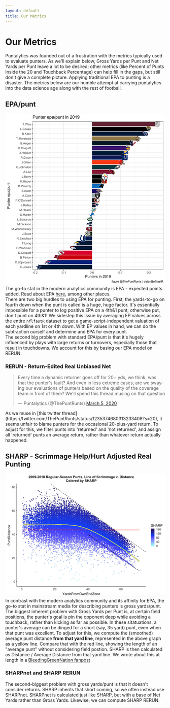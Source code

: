 ```yaml
---
layout: default
title: Our Metrics
---
```


# Our Metrics
Puntalytics was founded out of a frustration with the metrics typically used to evaluate punters.  As we'll explain below, Gross Yards per Punt and Net Yards per Punt leave a lot to be desired; other metrics (like Percent of Punts Inside the 20 and Touchback Percentage) can help fill in the gaps, but still don't give a complete picture. Applying traditional EPA to punting is a disaster. The metrics below are our humble attempt at carrying puntalytics into the data science age along with the rest of football.
## EPA/punt
![EPA/punt for all punters in 2019](/assets/img/epaperpunt2019.png)
The go-to stat in the modern analytics community is EPA - expected points added. Read about EPA [here](https://www.advancedfootballanalytics.com/index.php/home/stats/stats-explained/expected-points-and-epa-explained), among other places.  
There are two big hurdles to using EPA for punting. First, the yards-to-go on fourth down when the punt is called is a huge, huge factor. It's essentially impossible for a punter to log positive EPA on a 4th&1 punt; otherwise put, don't punt on 4th&1! We sidestep this issue by averaging EP values across the entire `nflfastR` dataset to get a game-script-independent valuation of each yardline on 1st or 4th down. With EP values in hand, we can do the subtraction ourself and determine and EPA for every punt.  
The second big problem with standard EPA/punt is that it's hugely influenced by plays with large returns or turnovers, especially those that result in touchdowns. We account for this by basing our EPA model on RERUN.
### RERUN - Return-Edited Real Unbiased Net
<blockquote class="twitter-tweet" data-theme="light"><p lang="en" dir="ltr">Every time a dynamic returner goes off for 20+ yds, we think, was that the punter&#39;s fault? And even in less extreme cases, are we swaying our evaluations of punters based on the quality of the coverage team in front of them? We&#39;ll spend this thread musing on that question</p>&mdash; Puntalytics (@ThePuntRunts) <a href="https://twitter.com/ThePuntRunts/status/1235374680313233408?ref_src=twsrc%5Etfw">March 5, 2020</a></blockquote> <script async src="https://platform.twitter.com/widgets.js" charset="utf-8"></script>
As we muse in [this twitter thread](https://twitter.com/ThePuntRunts/status/1235374680313233408?s=20), it seems unfair to blame punters for the occasional 20-plus-yard return.  To adjust for this, we filter punts into 'returned' and 'not returned', and assign all 'returned' punts an average return, rather than whatever return actually happened.

## SHARP - Scrimmage Help/Hurt Adjusted Real Punting
![Plot showing GrossYards vs. YardsFromOwnEndZone](/assets/img/SHARPplot.jpg)
In contrast with the modern analytics community and its affinity for EPA, the go-to stat in mainstream media for describing punters is gross yards/punt. The biggest inherent problem with Gross Yards per Punt is, at certain field positions, the punter's goal is pin the opponent deep while avoiding a touchback, rather than kicking as far as possible.  In these sitatuations, a punter's average can be dinged for a short (say, 35 yard) punt, even when that punt was excellent.  To adjust for this, we compute the (smoothed) average punt distance **from that yard line**, represented in the above graph as a yellow line.  Compare that with the red line, showing the length of an "average punt" without considering field postion.  SHARP is then calculated as Distance / Average Distance from that yard line.  We wrote about this at length in a [BleedingGreenNation fanpost](https://www.bleedinggreennation.com/2019/9/4/20850296/gross-yards-gross-the-puntalytics-primer-you-didnt-know-you-were)
### SHARPnet and SHARP RERUN
The second-biggest problem with gross yards/punt is that it doesn't consider returns. SHARP inherits that short coming, so we often instead use SHARPnet. SHARPnet is calculated just like SHARP, but with a base of Net Yards rather than Gross Yards. Likewise, we can compute SHARP RERUN.
